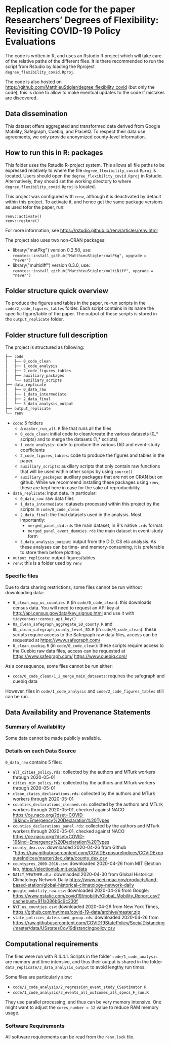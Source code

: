 # Replication code for the paper Researchers’ Degrees of Flexibility: Revisiting COVID-19 Policy Evaluations

The code is written in R, and uses an Rstudio R project which will take care of the relative paths of the different files. 
It is there recommended to run the script from Rstudio by loading the Rproject `degree_flexibility_covid.Rproj`.

The code is also hosted on https://github.com/MatthieuStigler/degree_flexibility_covid (but only the code), this is done to allow to make eventual updates to the code if mistakes are discovered. 

## Data dissemination

This dataset offers aggregated and transformed data derived from Google Mobility, Safegraph, Cuebiq, and PlaceIQ. To respect their data use agreements, we only provide anonymized county-level information.

## How to run this in R: packages

This folder uses the Rstudio R-project system. This allows all file paths to be expressed relatively to where the file `degree_flexibility_covid.Rproj` is located. Users should open the `degree_flexibility_covid.Rproj` in Rstudio. Alternatively, they should set the working directory to where `degree_flexibility_covid.Rproj` is located. 

This project was configured with `renv`, although it is deactivated by default within this project. To activate it, and hence get the same package versions as used tofor the paper, run: 

```
renv::activate()
renv::restore()
```
For more information, see https://rstudio.github.io/renv/articles/renv.html

The project also uses two non-CRAN packages:

- library("matPkg") version 0.2.50, use: `remotes::install_github("MatthieuStigler/matPkg", upgrade = "never")`
- library("multidiff") version 0.3.0, use: `remotes::install_github("MatthieuStigler/multiDiff", upgrade = "never")`

## Folder structure quick overview

To produce the figures and tables in the paper, re-run scripts in the `code/2_code_figures_tables` folder. 
Each script contains in its name the specific figure/table of the paper. The output of these scripts is stored in the `output_replicate` folder. 

## Folder structure full description

The project is structured as following:

``` bash
├── code
│   ├── 0_code_clean
│   ├── 1_code_analysis
│   ├── 2_code_figures_tables
│   ├── auxiliary_packages
│   └── auxiliary_scripts
├── data_replicate
│   ├── 0_data_raw
│   ├── 1_data_intermediate
│   ├── 2_data_final
│   └── 3_data_analysis_output
├── output_replicate
└── renv
```

  
- `code`: 5 folders
  - a `master_run_all.R` file that runs all the files
  - `0_code_clean`: initial code to clean/create the various datasets (0_* scripts) and to merge the datasets (1_* scripts)
  - `1_code_analysis`: code to produce the various DiD and event-study coefficients
  - `2_code_figures_tables`: code to produce the figures and tables in the paper. 
  - `auxiliary_scripts`: auxiliary scripts that only contain raw functions that will be used within other scrips by using `source()`
  - `auxiliary_packages`: auxiliary packages that are not on CRAN but on github. While we recommend installing these packages using `renv`, these are kept here in case for the sake of reproducibility. 
- `data_replicate`: input data. In particular:
  - `0_data_raw`: raw data files
  - `1_data_intermediate`: datasets processed within this project by the scripts in `code/0_code_clean`
  - `2_data_final`: the final datasets used in the analysis. Most importantly:
    - `merged_panel_did.rds` the main dataset, in R's native `.rds` format.
    - `merged_panel_event_dummies.rds` the main dataset in event-study form
  - `3_data_analysis_output`: output from the DiD, CS etc analysis. As these analyses can be time- and memory-consuming, it is preferable to store them before plotting. 
- `output_replicate`: output figures/tables
- `renv`: this is a folder used by `renv`



### Specific files

Due to data sharing restrictions, some files cannot be run without downloading data:

- `0_clean_map_us_counties.R` (in `code/0_code_clean`): this downloads census data. You will need to request an API key at http://api.census.gov/data/key_signup.html and use it with `tidycensus::census_api_key()`
- `0a_clean_safegraph_aggregate_SD_county.R` and `0b_clean_safegraph_county_level_SD.R` (in `code/0_code_clean`): these scripts require access to the Safegraph raw data files, access can be requested at https://www.safegraph.com/
- `0_clean_cuebiq.R` (in `code/0_code_clean`): these scripts require access to the Cuebiq raw data files, access can be requested at https://www.safegraph.com/ https://www.cuebiq.com/

As a consequence, some files cannot be run either:

- `code/0_code_clean/1_2_merge_main_datasets`: requires the safegraph and cuebiq data

However, files in `code/1_code_analysis` and `code/2_code_figures_tables` still can be run. 


## Data Availability and Provenance Statements

### Summary of Availability

Some data cannot be made publicly available.

### Details on each Data Source


`0_data_raw` contains 5 files:
  - `all_cities_policy.rds`: collected by the authors and MTurk workers through 2020-05-01
  - `cities_min_policy.rds`: collected by the authors and MTurk workers through 2020-05-01
  - `clean_states_declarations.rds`: collected by the authors and MTurk workers through 2020-05-01
  - `counties_declarations_cleaned.rds` collected by the authors and MTurk workers through 2020-05-01, checked against NACO https://ce.naco.org/?dset=COVID-19&ind=Emergency%20Declaration%20Types 
  - `counties_declarations_panel.rds`: collected by the authors and MTurk workers through 2020-05-01, checked against NACO https://ce.naco.org/?dset=COVID-19&ind=Emergency%20Declaration%20Types
  - `county_dex.csv`: downloaded 2020-04-26 from Github  "https://raw.githubusercontent.com/COVIDExposureIndices/COVIDExposureIndices/master/dex_data/county_dex.csv
  - `countypres_2000-2016.csv`: downloaded 2020-04-26 from MIT Election lab, https://electionlab.mit.edu/data
  - `DAILY_WEATHER.dta`: downlaoded 2020-04-30 from Global Historical Climatology Network Daily  https://www.ncei.noaa.gov/products/land-based-station/global-historical-climatology-network-daily
  - `google_mobility_raw.csv`: downloaded 2020-04-26 from Google: https://www.gstatic.com/covid19/mobility/Global_Mobility_Report.csv?cachebust=911a386b6c9c230f
  - `NYT_us_counties.csv`: downloaded 2020-04-26 from New York Times, https://github.com/nytimes/covid-19-data/archive/master.zip
  - `state_policies_dateissued_group.rds`: downloaded 2020-04-26 from https://raw.githubusercontent.com/COVID19StatePolicy/SocialDistancing/master/data/USstatesCov19distancingpolicy.csv


## Computational requirements

The files were run with R 4.4.1. Scripts in the folder `code/1_code_analysis` are memory and time intensive, and thus their output is shared in the folder `data_replicate/3_data_analysis_output` to avoid lengthy run times. 

Some files are particularly slow:

- `code/1_code_analysis/2_regression_event_study_CSestimator.R`
- `code/1_code_analysis/3_events_all_outcomes_all_specs_F_run.R` 

They use parallel processing, and thus can be very memory intensive. One might want to adjust the `cores_number = 12` value to reduce RAM memory usage. 



### Software Requirements

All software requirements can be read from the `renv.lock` file. 